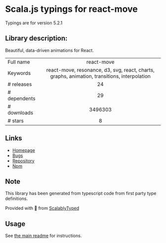 
# Scala.js typings for react-move

Typings are for version 5.2.1

## Library description:
Beautiful, data-driven animations for React.

|                    |                 |
| ------------------ | :-------------: |
| Full name          | react-move |
| Keywords           | react-move, resonance, d3, svg, react, charts, graphs, animation, transitions, interpolation |
| # releases         | 24 |
| # dependents       | 29 |
| # downloads        | 3496303 |
| # stars            | 8 |

## Links
- [Homepage](https://github.com/react-tools/react-move#readme)
- [Bugs](https://github.com/react-tools/react-move/issues)
- [Repository](https://github.com/react-tools/react-move)
- [Npm](https://www.npmjs.com/package/react-move)
    


## Note
This library has been generated from typescript code from first party type definitions.

Provided with :purple_heart: from [ScalablyTyped](https://github.com/oyvindberg/ScalablyTyped)

## Usage
See [the main readme](../../readme.md) for instructions.


